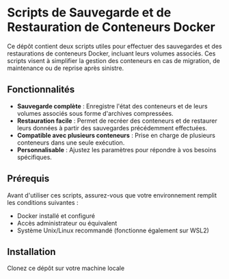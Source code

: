 # Scripts de Sauvegarde et de Restauration de Conteneurs Docker

Ce dépôt contient deux scripts utiles pour effectuer des sauvegardes et des restaurations de conteneurs Docker, incluant leurs volumes associés. Ces scripts visent à simplifier la gestion des conteneurs en cas de migration, de maintenance ou de reprise après sinistre.

## Fonctionnalités

- **Sauvegarde complète** : Enregistre l'état des conteneurs et de leurs volumes associés sous forme d'archives compressées.
- **Restauration facile** : Permet de recréer des conteneurs et de restaurer leurs données à partir des sauvegardes précédemment effectuées.
- **Compatible avec plusieurs conteneurs** : Prise en charge de plusieurs conteneurs dans une seule exécution.
- **Personnalisable** : Ajustez les paramètres pour répondre à vos besoins spécifiques.

## Prérequis

Avant d'utiliser ces scripts, assurez-vous que votre environnement remplit les conditions suivantes :

- Docker installé et configuré
- Accès administrateur ou équivalent
- Système Unix/Linux recommandé (fonctionne également sur WSL2)

## Installation

Clonez ce dépôt sur votre machine locale

